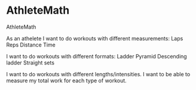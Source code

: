 # AthleteMath
AthleteMath

As an athelete I want to do workouts with different measurements:
Laps 
Reps
Distance
Time

I want to do workouts with different formats: 
Ladder
Pyramid
Descending ladder
Straight sets

I want to do workouts with different lengths/intensities. 
I want to be able to measure my total work for each type of workout. 

